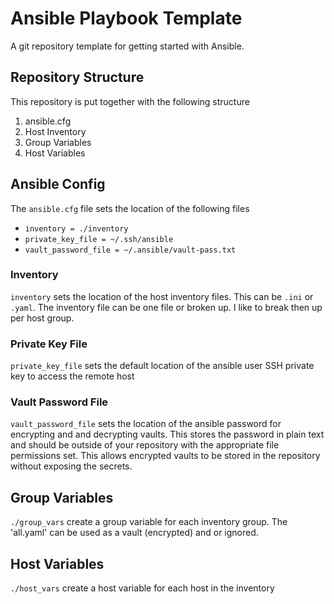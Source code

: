 # Ansible Playbook Template

A git repository template for getting started with Ansible.

## Repository Structure

This repository is put together with the following structure

1. ansible.cfg
2. Host Inventory
3. Group Variables
4. Host Variables

## Ansible Config

The `ansible.cfg` file sets the location of the following files

- `inventory = ./inventory`
- `private_key_file = ~/.ssh/ansible`
- `vault_password_file = ~/.ansible/vault-pass.txt`

### Inventory

`inventory` sets the location of the host inventory files. This can be `.ini` or `.yaml`.
The inventory file can be one file or broken up. I like to break then up per host group.


### Private Key File

`private_key_file` sets the default location of the ansible user SSH private key
to access the remote host

### Vault Password File

`vault_password_file` sets the location of the ansible password for encrypting and
and decrypting vaults. This stores the password in plain text and should be outside
of your repository with the appropriate file permissions set. This allows encrypted 
vaults to be stored in the repository without exposing the secrets.

## Group Variables

`./group_vars` create a group variable for each inventory group. The 'all.yaml' 
can be used as a vault (encrypted) and or ignored.

## Host Variables

`./host_vars` create a host variable for each host in the inventory